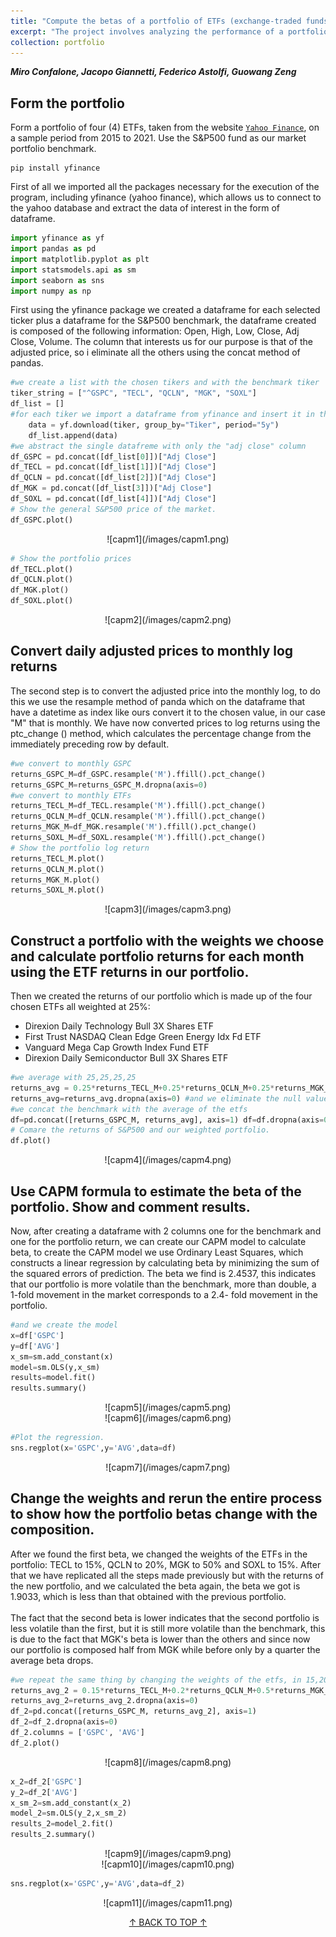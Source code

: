 ```yaml
---
title: "Compute the betas of a portfolio of ETFs (exchange-traded funds)."
excerpt: "The project involves analyzing the performance of a portfolio composed of four ETFs and applying the Capital Asset Pricing Model (CAPM) to calculate portfolio beta. Initially, the portfolio demonstrates higher volatility compared to the benchmark, while subsequent adjustments to the ETF weights result in reduced volatility. This project aims to provide insights into portfolio management and risk assessment, aiding in informed investment strategies.<center><br/><img src='/images/capm3.png'></center>"
collection: portfolio
---
```

<a id="top"></a>

***Miro Confalone, Jacopo Giannetti, Federico Astolfi, Guowang Zeng***

## Form the portfolio
Form a portfolio of four (4) ETFs, taken from the website [`Yahoo Finance`](https://finance.yahoo.com), on a sample period from 2015 to 2021. Use the S&P500 fund as our market portfolio benchmark.

```shell
pip install yfinance
```

First of all we imported all the packages necessary for the execution of the program, including yfinance (yahoo finance), which allows us to connect to the yahoo database and extract the data of interest in the form of dataframe.

```python
import yfinance as yf
import pandas as pd
import matplotlib.pyplot as plt
import statsmodels.api as sm
import seaborn as sns
import numpy as np
```

First using the yfinance package we created a dataframe for each selected ticker plus a dataframe for the S&P500 benchmark, the dataframe created is composed of the following information: Open, High, Low, Close, Adj Close, Volume. The column that interests us for our purpose is that of the adjusted price, so i eliminate all the others using the concat method of pandas.

```python
#we create a list with the chosen tikers and with the benchmark tiker
tiker_string = ["^GSPC", "TECL", "QCLN", "MGK", "SOXL"]
df_list = []
#for each tiker we import a dataframe from yfinance and insert it in the df_list for tiker in tiker_string:
    data = yf.download(tiker, group_by="Tiker", period="5y")
    df_list.append(data)
#we abstract the single datafreme with only the "adj close" column
df_GSPC = pd.concat([df_list[0]])["Adj Close"]
df_TECL = pd.concat([df_list[1]])["Adj Close"]
df_QCLN = pd.concat([df_list[2]])["Adj Close"]
df_MGK = pd.concat([df_list[3]])["Adj Close"]
df_SOXL = pd.concat([df_list[4]])["Adj Close"]
# Show the general S&P500 price of the market.
df_GSPC.plot()
```
<center>![capm1](/images/capm1.png)</center>

```python
# Show the portfolio prices
df_TECL.plot()
df_QCLN.plot()
df_MGK.plot()
df_SOXL.plot()
```

<center>![capm2](/images/capm2.png)</center>

## Convert daily adjusted prices to monthly log returns 
The second step is to convert the adjusted price into the monthly log, to do this we use the resample method of panda which on the dataframe that have a datetime as index like ours convert it to the chosen value, in our case "M" that is monthly.
We have now converted prices to log returns using the ptc_change () method, which calculates the percentage change from the immediately preceding row by default.

```python
#we convert to monthly GSPC
returns_GSPC_M=df_GSPC.resample('M').ffill().pct_change()
returns_GSPC_M=returns_GSPC_M.dropna(axis=0)
#we convert to monthly ETFs
returns_TECL_M=df_TECL.resample('M').ffill().pct_change()
returns_QCLN_M=df_QCLN.resample('M').ffill().pct_change()
returns_MGK_M=df_MGK.resample('M').ffill().pct_change()
returns_SOXL_M=df_SOXL.resample('M').ffill().pct_change()
# Show the portfolio log return
returns_TECL_M.plot()
returns_QCLN_M.plot()
returns_MGK_M.plot()
returns_SOXL_M.plot()
```

<center>![capm3](/images/capm3.png)</center>

## Construct a portfolio with the weights we choose and calculate portfolio returns for each month using the ETF returns in our portfolio.
Then we created the returns of our portfolio which is made up of the four chosen ETFs all weighted at 25%:
+ Direxion Daily Technology Bull 3X Shares ETF
+ First Trust NASDAQ Clean Edge Green Energy Idx Fd ETF
+ Vanguard Mega Cap Growth Index Fund ETF
+ Direxion Daily Semiconductor Bull 3X Shares ETF

```python
#we average with 25,25,25,25
returns_avg = 0.25*returns_TECL_M+0.25*returns_QCLN_M+0.25*returns_MGK_M+0. ,→25*returns_SOXL_M
returns_avg=returns_avg.dropna(axis=0) #and we eliminate the null values
#we concat the benchmark with the average of the etfs
df=pd.concat([returns_GSPC_M, returns_avg], axis=1) df=df.dropna(axis=0) #and we eliminate the null values df.columns = ['GSPC', 'AVG'] #let's rename the columns
# Comare the returns of S&P500 and our weighted portfolio.
df.plot()
```
<center>![capm4](/images/capm4.png)</center>

## Use CAPM formula to estimate the beta of the portfolio. Show and comment results.​
Now, after creating a dataframe with 2 columns one for the benchmark and one for the portfolio return, we can create our CAPM model to calculate beta, to create the CAPM model we use Ordinary Least Squares, which constructs a linear regression by calculating beta by minimizing the sum of the squared errors of prediction.
The beta we find is 2.4537, this indicates that our portfolio is more volatile than the benchmark, more than double, a 1-fold movement in the market corresponds to a 2.4- fold movement in the portfolio.

```python
#and we create the model
x=df['GSPC']
y=df['AVG']
x_sm=sm.add_constant(x)
model=sm.OLS(y,x_sm)
results=model.fit()
results.summary()
```
<center>![capm5](/images/capm5.png)</center>
<center>![capm6](/images/capm6.png)</center>

```python
#Plot the regression.
sns.regplot(x='GSPC',y='AVG',data=df)
```

<center>![capm7](/images/capm7.png)</center>

## Change the weights and rerun the entire process to show how the portfolio betas change with the composition.
After we found the first beta, we changed the weights of the ETFs in the portfolio: TECL to 15%, QCLN to 20%, MGK to 50% and SOXL to 15%.
After that we have replicated all the steps made previously but with the returns of the new portfolio, and we calculated the beta again, the beta we got is 1.9033, which is less than that obtained with the previous portfolio.
<br/>
<br/>
The fact that the second beta is lower indicates that the second portfolio is less volatile than the first, but it is still more volatile than the benchmark, this is due to the fact that MGK's beta is lower than the others and since now our portfolio is composed half from MGK while before only by a quarter the average beta drops.

```python
#we repeat the same thing by changing the weights of the etfs, in 15,20,50,15
returns_avg_2 = 0.15*returns_TECL_M+0.2*returns_QCLN_M+0.5*returns_MGK_M+0. ,→15*returns_SOXL_M
returns_avg_2=returns_avg_2.dropna(axis=0)
df_2=pd.concat([returns_GSPC_M, returns_avg_2], axis=1)
df_2=df_2.dropna(axis=0)
df_2.columns = ['GSPC', 'AVG']
df_2.plot()
```

<center>![capm8](/images/capm8.png)</center>

```python
x_2=df_2['GSPC']
y_2=df_2['AVG']
x_sm_2=sm.add_constant(x_2)
model_2=sm.OLS(y_2,x_sm_2)
results_2=model_2.fit()
results_2.summary()
```

<center>![capm9](/images/capm9.png)</center>
<center>![capm10](/images/capm10.png)</center>

```python
sns.regplot(x='GSPC',y='AVG',data=df_2)
```

<center>![capm11](/images/capm11.png)</center>

[<center>↑ BACK TO TOP ↑</center>](#top)

  <script src="https://code.jquery.com/jquery-3.6.0.min.js"></script>
  <script>
    $(document).ready(function() {
      $('a[href="#top"]').click(function() {
        $('html, body').animate({ scrollTop: 0 }, 'slow');
        return false;
      });
    });
  </script>

